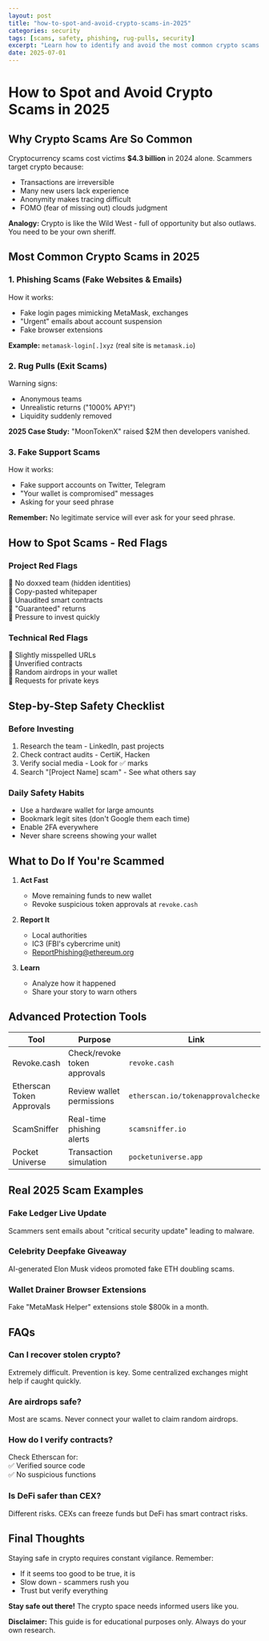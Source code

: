 ```yaml
---
layout: post
title: "how-to-spot-and-avoid-crypto-scams-in-2025"
categories: security
tags: [scams, safety, phishing, rug-pulls, security]
excerpt: "Learn how to identify and avoid the most common crypto scams in 2025, including phishing, rug pulls, and fake support scams with real-world examples."
date: 2025-07-01
---
```


# How to Spot and Avoid Crypto Scams in 2025

## Why Crypto Scams Are So Common

Cryptocurrency scams cost victims ​**$4.3 billion** in 2024 alone. Scammers target crypto because:

- Transactions are irreversible
- Many new users lack experience
- Anonymity makes tracing difficult
- FOMO (fear of missing out) clouds judgment

**Analogy:** Crypto is like the Wild West - full of opportunity but also outlaws. You need to be your own sheriff.

## Most Common Crypto Scams in 2025

### 1. Phishing Scams (Fake Websites & Emails)

How it works:
- Fake login pages mimicking MetaMask, exchanges
- "Urgent" emails about account suspension
- Fake browser extensions

**Example:** `metamask-login[.]xyz` (real site is `metamask.io`)

### 2. Rug Pulls (Exit Scams)

Warning signs:
- Anonymous teams
- Unrealistic returns ("1000% APY!")
- Liquidity suddenly removed

**2025 Case Study:** "MoonTokenX" raised $2M then developers vanished.

### 3. Fake Support Scams

How it works:
- Fake support accounts on Twitter, Telegram
- "Your wallet is compromised" messages
- Asking for your seed phrase

**Remember:** No legitimate service will ever ask for your seed phrase.

## How to Spot Scams - Red Flags

### Project Red Flags

🚩 No doxxed team (hidden identities)  
🚩 Copy-pasted whitepaper  
🚩 Unaudited smart contracts  
🚩 "Guaranteed" returns  
🚩 Pressure to invest quickly  

### Technical Red Flags

🚩 Slightly misspelled URLs  
🚩 Unverified contracts  
🚩 Random airdrops in your wallet  
🚩 Requests for private keys  

## Step-by-Step Safety Checklist

### Before Investing

1. Research the team - LinkedIn, past projects
2. Check contract audits - CertiK, Hacken
3. Verify social media - Look for ✅ marks
4. Search "[Project Name] scam" - See what others say

### Daily Safety Habits

- Use a hardware wallet for large amounts
- Bookmark legit sites (don't Google them each time)
- Enable 2FA everywhere
- Never share screens showing your wallet

## What to Do If You're Scammed

1. ​**Act Fast**  
   - Move remaining funds to new wallet
   - Revoke suspicious token approvals at `revoke.cash`

2. ​**Report It**  
   - Local authorities
   - IC3 (FBI's cybercrime unit)
   - ReportPhishing@ethereum.org

3. ​**Learn**  
   - Analyze how it happened
   - Share your story to warn others

## Advanced Protection Tools

| Tool | Purpose | Link |
| --- | --- | --- |
| Revoke.cash | Check/revoke token approvals | `revoke.cash` |
| Etherscan Token Approvals | Review wallet permissions | `etherscan.io/tokenapprovalchecker` |
| ScamSniffer | Real-time phishing alerts | `scamsniffer.io` |
| Pocket Universe | Transaction simulation | `pocketuniverse.app` |

## Real 2025 Scam Examples

### Fake Ledger Live Update
Scammers sent emails about "critical security update" leading to malware.

### Celebrity Deepfake Giveaway
AI-generated Elon Musk videos promoted fake ETH doubling scams.

### Wallet Drainer Browser Extensions
Fake "MetaMask Helper" extensions stole $800k in a month.

## FAQs

### Can I recover stolen crypto?
Extremely difficult. Prevention is key. Some centralized exchanges might help if caught quickly.

### Are airdrops safe?
Most are scams. Never connect your wallet to claim random airdrops.

### How do I verify contracts?
Check Etherscan for:  
✅ Verified source code  
✅ No suspicious functions  

### Is DeFi safer than CEX?
Different risks. CEXs can freeze funds but DeFi has smart contract risks.

## Final Thoughts

Staying safe in crypto requires constant vigilance. Remember:

- If it seems too good to be true, it is
- Slow down - scammers rush you
- Trust but verify everything

**Stay safe out there!** The crypto space needs informed users like you.

**Disclaimer:** This guide is for educational purposes only. Always do your own research.
